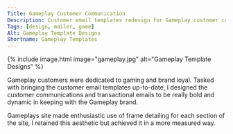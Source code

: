 ```yaml
---
Title: Gameplay Customer Communication
Description: Customer email templates redesign for Gameplay customer communications
Tags: [design, mailer, game]
Alt: Gameplay Template Designs
Shortname: Gameplay Templates
---
```

{% include image.html image="gameplay.jpg" alt="Gameplay Template Designs" %}

Gameplay customers were dedicated to gaming and brand loyal. Tasked with bringing the customer email templates up-to-date, I designed the customer communications and transactional emails to be really bold and dynamic in keeping with the Gameplay brand.

Gameplays site made enthusiastic use of frame detailing for each section of the site, I retained this aesthetic but achieved it in a more measured way.